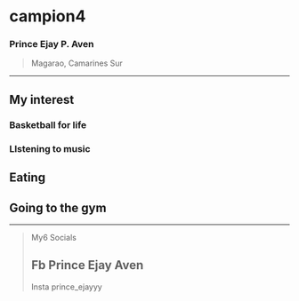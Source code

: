 # campion4
### Prince Ejay P. Aven
> Magarao, Camarines Sur
---
## My interest
### Basketball for life
### LIstening to music
## Eating 
## Going to the gym
---
> My6 Socials
> ## Fb Prince Ejay Aven
> Insta prince_ejayyy
